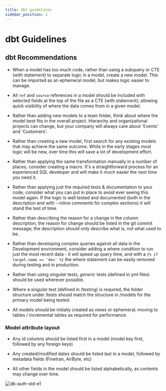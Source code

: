 ```yaml
---
title: dbt guidelines
sidebar_position: 1
---
```


# dbt Guidelines

## dbt Recommendations

- When a model has too much code, rather than using a subquery or CTE (with statement) to separate logic in a model, create a new model. This can be imported as an ephemeral model, but makes logic easier to manage.

- All `ref` and `source` references in a model should be included with selected fields at the top of the file as a CTE (with statement); allowing quick visibility of where the data comes from in a given model.

- Rather than adding new models to a team folder, think about where the model best fits in the overall project. Hierarchy and organizational projects can change, but your company will always care about 'Events' and 'Customers'.

- Rather than creating a new model, first search for any existing models that may achieve the same outcome. While in the early stages most logic will be new, over time this will save a lot of development effort.

- Rather than applying the same transformation manually in a number of places, consider creating a macro. It's a straightforward process for an experienced SQL developer and will make it much easier the next time you need it.

- Rather than applying just the required tests & documentation to your code, consider what you can put in place to avoid ever seeing this model again. If the logic is well tested and documented (both in the description and with --inline comments for complex sections) it will stand the test of time.

- Rather than describing the reason for a change in the column description, the reason for change should be listed in the git commit message; the description should only describe what is, not what used to be.

- Rather than developing complex queries against all data in the Development environment, consider adding a where condition to run just the most recent data - it will speed up query time, and with a `{% if target.name == 'dev' %}` the where statement can be easily removed during testing and in production.

- Rather than using *singular* tests, *generic* tests (defined in yml files) should be used wherever possible.

- Where a *singular* test (defined in /testing) is required, the folder structure under /tests should match the structure in /models for the primary model being tested.

- All models should be initially created as views or ephemeral; moving to tables / incremental tables as required for performance.

### Model attribute layout

- Any id columns should be listed first in a model (model key first, followed by any foreign keys)

- Any created/modified dates should be listed last in a model, followed by metadata fields (Fivetran, AirByte, etc)

- All other fields in the model should be listed alphabetically, as contents may change over time.

![db-auth-std-e1](./assets/dbt-std1.png)
